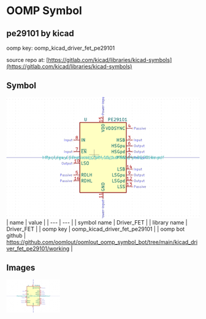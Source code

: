 # OOMP Symbol  
## pe29101  by kicad  
  
oomp key: oomp_kicad_driver_fet_pe29101  
  
source repo at: [https://gitlab.com/kicad/libraries/kicad-symbols](https://gitlab.com/kicad/libraries/kicad-symbols)  
## Symbol  
  
[![working.png](working_600.png)](working.png)  
| name | value | 
| --- | --- | 
| symbol name | Driver_FET | 
| library name | Driver_FET | 
| oomp key | oomp_kicad_driver_fet_pe29101 | 
| oomp bot github | https://github.com/oomlout/oomlout_oomp_symbol_bot/tree/main/kicad_driver_fet_pe29101/working | 
## Images  
  
[![working.png](working_140.png)](working.png)  
